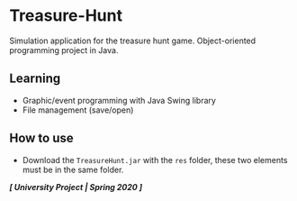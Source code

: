 # Treasure-Hunt

Simulation application for the treasure hunt game. 
Object-oriented programming project in Java.

## Learning
- Graphic/event programming with Java Swing library
- File management (save/open)

## How to use
- Download the `TreasureHunt.jar` with the `res` folder, these two elements must be in the same folder.

***[ University Project | Spring 2020 ]***
